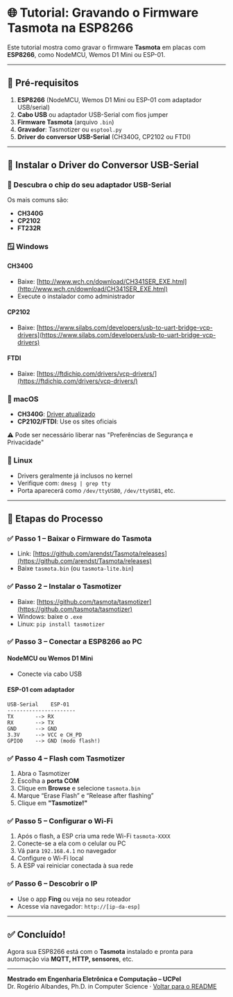 
# 🌐 Tutorial: Gravando o Firmware Tasmota na ESP8266

Este tutorial mostra como gravar o firmware **Tasmota** em placas com **ESP8266**, como NodeMCU, Wemos D1 Mini ou ESP-01.

---

## 🧠 Pré-requisitos

1. **ESP8266** (NodeMCU, Wemos D1 Mini ou ESP-01 com adaptador USB/serial)
2. **Cabo USB** ou adaptador USB-Serial com fios jumper
3. **Firmware Tasmota** (arquivo `.bin`)
4. **Gravador**: Tasmotizer ou `esptool.py`
5. **Driver do conversor USB-Serial** (CH340G, CP2102 ou FTDI)

---

## 🔌 Instalar o Driver do Conversor USB-Serial

### 🔹 Descubra o chip do seu adaptador USB-Serial
Os mais comuns são:
- **CH340G**
- **CP2102**
- **FT232R**

### 🪟 Windows

#### CH340G
- Baixe: [http://www.wch.cn/download/CH341SER_EXE.html](http://www.wch.cn/download/CH341SER_EXE.html)
- Execute o instalador como administrador

#### CP2102
- Baixe: [https://www.silabs.com/developers/usb-to-uart-bridge-vcp-drivers](https://www.silabs.com/developers/usb-to-uart-bridge-vcp-drivers)

#### FTDI
- Baixe: [https://ftdichip.com/drivers/vcp-drivers/](https://ftdichip.com/drivers/vcp-drivers/)

### 🍎 macOS

- **CH340G**: [Driver atualizado](https://github.com/adrianmihalko/ch340g-ch34g-ch34x-mac-os-x-driver)
- **CP2102/FTDI**: Use os sites oficiais

⚠️ Pode ser necessário liberar nas "Preferências de Segurança e Privacidade"

### 🐧 Linux

- Drivers geralmente já inclusos no kernel
- Verifique com: `dmesg | grep tty`
- Porta aparecerá como `/dev/ttyUSB0`, `/dev/ttyUSB1`, etc.

---

## 🔧 Etapas do Processo

### ✅ Passo 1 – Baixar o Firmware do Tasmota

- Link: [https://github.com/arendst/Tasmota/releases](https://github.com/arendst/Tasmota/releases)
- Baixe `tasmota.bin` (ou `tasmota-lite.bin`)

### ✅ Passo 2 – Instalar o Tasmotizer

- Baixe: [https://github.com/tasmota/tasmotizer](https://github.com/tasmota/tasmotizer)
- Windows: baixe o `.exe`
- Linux: `pip install tasmotizer`

### ✅ Passo 3 – Conectar a ESP8266 ao PC

#### NodeMCU ou Wemos D1 Mini
- Conecte via cabo USB

#### ESP-01 com adaptador
```
USB-Serial    ESP-01
----------------------
TX       --> RX
RX       --> TX
GND      --> GND
3.3V     --> VCC e CH_PD
GPIO0    --> GND (modo flash!)
```

### ✅ Passo 4 – Flash com Tasmotizer

1. Abra o Tasmotizer
2. Escolha a **porta COM**
3. Clique em **Browse** e selecione `tasmota.bin`
4. Marque “Erase Flash” e “Release after flashing”
5. Clique em **"Tasmotize!"**

### ✅ Passo 5 – Configurar o Wi-Fi

1. Após o flash, a ESP cria uma rede Wi-Fi `tasmota-XXXX`
2. Conecte-se a ela com o celular ou PC
3. Vá para `192.168.4.1` no navegador
4. Configure o Wi-Fi local
5. A ESP vai reiniciar conectada à sua rede

### ✅ Passo 6 – Descobrir o IP

- Use o app **Fing** ou veja no seu roteador
- Acesse via navegador: `http://[ip-da-esp]`

---

## ✅ Concluído!

Agora sua ESP8266 está com o **Tasmota** instalado e pronta para automação via **MQTT, HTTP, sensores**, etc.

---

**Mestrado em Engenharia Eletrônica e Computação – UCPel**  
Dr. Rogério Albandes, Ph.D. in Computer Science · [Voltar para o README](../README.md)